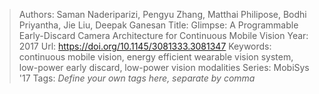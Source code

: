 > Authors: Saman Naderiparizi, Pengyu Zhang, Matthai Philipose, Bodhi Priyantha, Jie Liu, Deepak Ganesan
> Title: Glimpse: A Programmable Early-Discard Camera Architecture for Continuous Mobile Vision
> Year: 2017
> Url: https://doi.org/10.1145/3081333.3081347
> Keywords: continuous mobile vision, energy efficient wearable vision system, low-power early discard, low-power vision modalities
> Series: MobiSys '17
> Tags: *Define your own tags here, separate by comma*